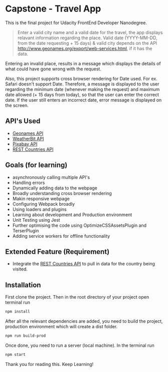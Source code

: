 # Capstone - Travel App

This is the final project for Udacity FrontEnd Developer Nanodegree.

> Enter a valid city name and a valid date for the travel, the app displays relavant information regarding the place. Valid date (YYYY-MM-DD, from the date requesting + 15 days) & valid city depends on the API http://www.geonames.org/export/web-services.html, if it has the data.

Entering an invalid place, results in a message which displays the details of what could have gone wrong with the request.

Also, this project supports cross browser rendering for Date used. For ex. Safari doesn't support Date. Therefore, a message is displayed to the user regarding the minimum date (whenever making the request) and maximum date allowed (+ 15 days from today), so that the user can enter the correct date. If the user still enters an incorrect date, error message is displayed on the screen.

## API's Used

- [Geonames API](http://www.geonames.org/export/web-services.html)
- [WeatherBit API](https://www.weatherbit.io/api)
- [Pixabay API](https://pixabay.com/api/docs/)
- [REST Countries API](https://restcountries.eu/)

## Goals (for learning)

- asynchronously calling multiple API's
- Handling errors
- Dynamically adding data to the webpage
- Broadly understanding cross browser rendering
- Makin responsive webpage
- Configuring Webpack broadly
- Using loaders and plugins
- Learning about development and Production environment
- Unit Testing using Jest
- Further optimising the code using OptimizeCSSAssetsPlugin and TerserPlugin
- Adding service workers for offline functionality

## Extended Feature (Requirement)

- Integrate the [REST Countries API](https://restcountries.eu/) to pull in data for the country being visited.

## Installation

First clone the project. Then in the root directory of your project open terminal run

```bash
npm install
```

After all the relevant dependencies are added, you need to build the project, production environment which will create a dist folder.

```bash
npm run build-prod
```

Once done, you need to run a server (local machine). In the terminal run

```bash
npm start
```

Thank you for reading this. Keep Learning!
